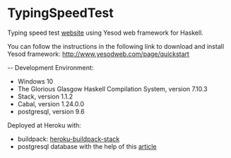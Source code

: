 # TypingSpeedTest
Typing speed test <a href="https://typing-speed-test.herokuapp.com">website</a> using Yesod web framework for Haskell.

You can follow the instructions in the following link to download and install Yesod framework: http://www.yesodweb.com/page/quickstart

-- Development Environment:
  - Windows 10
  - The Glorious Glasgow Haskell Compilation System, version 7.10.3
  - Stack, version 1.1.2
  - Cabal, version 1.24.0.0
  - postgresql, version 9.6

Deployed at Heroku with:<br/>
- buildpack: <a href="https://github.com/mfine/heroku-buildpack-stack">heroku-buildpack-stack</a><br/>
- postgresql database with the help of this <a href="https://pbrisbin.com/posts/parsing_database_url/">article</a>
